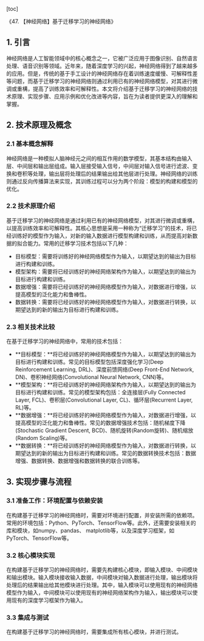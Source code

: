 
[toc]                    
                
                
《47. 【神经网络】基于迁移学习的神经网络》

## 1. 引言

神经网络是人工智能领域中的核心概念之一，它被广泛应用于图像识别、自然语言处理、语音识别等领域。近年来，随着深度学习的兴起，神经网络得到了越来越多的应用。但是，传统的基于手工设计的神经网络存在着训练速度缓慢、可解释性差等问题，而基于迁移学习的神经网络则通过利用已有的神经网络模型，对其进行微调或重構，提高了训练效率和可解释性。本文将介绍基于迁移学习的神经网络的技术原理、实现步骤、应用示例和优化改进等内容，旨在为读者提供更深入的理解和掌握。

## 2. 技术原理及概念

### 2.1 基本概念解释

神经网络是一种模拟人脑神经元之间的相互作用的数学模型，其基本结构由输入层、中间层和输出层组成。输入层接受输入信号，中间层对输入信号进行滤波、变换和卷积等处理，输出层将处理后的结果输出给其他层进行处理。神经网络的训练则通过反向传播算法来实现，其训练过程可以分为两个阶段：模型的构建和模型的优化。

### 2.2 技术原理介绍

基于迁移学习的神经网络是通过利用已有的神经网络模型，对其进行微调或重構，以提高训练效率和可解释性。其核心思想是采用一种称为“迁移学习”的技术，将已经训练好的模型作为输入，对新的输入数据进行模型构建和训练，从而提高对新数据的拟合能力。常用的迁移学习技术包括以下几种：

- 目标模型：需要将训练好的神经网络模型作为输入，以期望达到的输出为目标进行构建和训练。
- 模型架构：需要将已经训练好的神经网络架构作为输入，以期望达到的输出为目标进行构建和训练。
- 数据增强：需要将已经训练好的神经网络模型作为输入，对数据进行增强，以提高模型的泛化能力和鲁棒性。
- 数据转换：需要将已经训练好的神经网络模型作为输入，对数据进行转换，以期望达到的新的输出为目标进行构建和训练。

### 2.3 相关技术比较

在基于迁移学习的神经网络中，常用的技术包括：

- **目标模型：**将已经训练好的神经网络模型作为输入，以期望达到的输出为目标进行构建和训练。常见的目标模型包括深度强化学习(Deep Reinforcement Learning, DRL)、深度前馈网络(Deep Front-End Network, DN)、卷积神经网络(Convolutional Neural Network, CNN)等。
- **模型架构：**将已经训练好的神经网络架构作为输入，以期望达到的输出为目标进行构建和训练。常见的模型架构包括：全连接层(Fully Connected Layer, FCL)、卷积层(Convolutional Layer, CL)、循环层(Recurrent Layer, RL)等。
- **数据增强：**将已经训练好的神经网络模型作为输入，对数据进行增强，以提高模型的泛化能力和鲁棒性。常见的数据增强技术包括：随机梯度下降(Stochastic Gradient Descent, BCD)、随机旋转(Random旋转)、随机缩放(Random Scaling)等。
- **数据转换：**将已经训练好的神经网络模型作为输入，对数据进行转换，以期望达到的新的输出为目标进行构建和训练。常见的数据转换技术包括：数据增强、数据转换、数据增强和数据转换的联合训练等。

## 3. 实现步骤与流程

### 3.1 准备工作：环境配置与依赖安装

在构建基于迁移学习的神经网络时，需要对环境进行配置，并安装所需的依赖项。常用的环境包括：Python、PyTorch、TensorFlow等。此外，还需要安装相关的库和模块，如numpy、pandas、 matplotlib等，以及深度学习框架，如PyTorch、TensorFlow等。

### 3.2 核心模块实现

在构建基于迁移学习的神经网络时，需要先构建核心模块，即输入模块、中间模块和输出模块。输入模块接收输入数据，中间模块对输入数据进行处理，输出模块将处理后的结果输出给其他模块进行处理。其中，输入模块可以使用现有的神经网络模型作为输入，中间模块可以使用现有的神经网络架构作为输入，输出模块可以使用现有的深度学习框架作为输入。

### 3.3 集成与测试

在构建基于迁移学习的神经网络时，需要集成所有核心模块，并进行测试。

